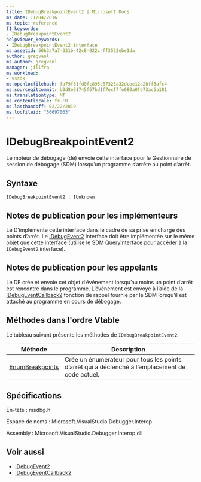 ```yaml
---
title: IDebugBreakpointEvent2 | Microsoft Docs
ms.date: 11/04/2016
ms.topic: reference
f1_keywords:
- IDebugBreakpointEvent2
helpviewer_keywords:
- IDebugBreakpointEvent2 interface
ms.assetid: 50b3a7a7-331b-42c8-922c-ff3522ebe1da
author: gregvanl
ms.author: gregvanl
manager: jillfra
ms.workload:
- vssdk
ms.openlocfilehash: fa79f31fd0fc895c67325a32dcbe12a28ff3afc4
ms.sourcegitcommit: b0d8e61745f67bd1f7ecf7fe080a0fe73ac6a181
ms.translationtype: MT
ms.contentlocale: fr-FR
ms.lasthandoff: 02/22/2019
ms.locfileid: "56697063"
---
```

# <a name="idebugbreakpointevent2"></a>IDebugBreakpointEvent2
Le moteur de débogage (dé) envoie cette interface pour le Gestionnaire de session de débogage (SDM) lorsqu’un programme s’arrête au point d’arrêt.

## <a name="syntax"></a>Syntaxe

```
IDebugBreakpointEvent2 : IUnknown
```

## <a name="notes-for-implementers"></a>Notes de publication pour les implémenteurs
 Le D’implémente cette interface dans le cadre de sa prise en charge des points d’arrêt. Le [IDebugEvent2](../../../extensibility/debugger/reference/idebugevent2.md) interface doit être implémentée sur le même objet que cette interface (utilise le SDM [QueryInterface](/cpp/atl/queryinterface) pour accéder à la `IDebugEvent2` interface).

## <a name="notes-for-callers"></a>Notes de publication pour les appelants
 Le DE crée et envoie cet objet d’événement lorsqu’au moins un point d’arrêt est rencontré dans le programme. L’événement est envoyé à l’aide de la [IDebugEventCallback2](../../../extensibility/debugger/reference/idebugeventcallback2.md) fonction de rappel fournie par le SDM lorsqu’il est attaché au programme en cours de débogage.

## <a name="methods-in-vtable-order"></a>Méthodes dans l'ordre Vtable
 Le tableau suivant présente les méthodes de `IDebugBreakpointEvent2`.

|Méthode|Description|
|------------|-----------------|
|[EnumBreakpoints](../../../extensibility/debugger/reference/idebugbreakpointevent2-enumbreakpoints.md)|Crée un énumérateur pour tous les points d’arrêt qui a déclenché à l’emplacement de code actuel.|

## <a name="requirements"></a>Spécifications
 En-tête : msdbg.h

 Espace de noms : Microsoft.VisualStudio.Debugger.Interop

 Assembly : Microsoft.VisualStudio.Debugger.Interop.dll

## <a name="see-also"></a>Voir aussi
- [IDebugEvent2](../../../extensibility/debugger/reference/idebugevent2.md)
- [IDebugEventCallback2](../../../extensibility/debugger/reference/idebugeventcallback2.md)